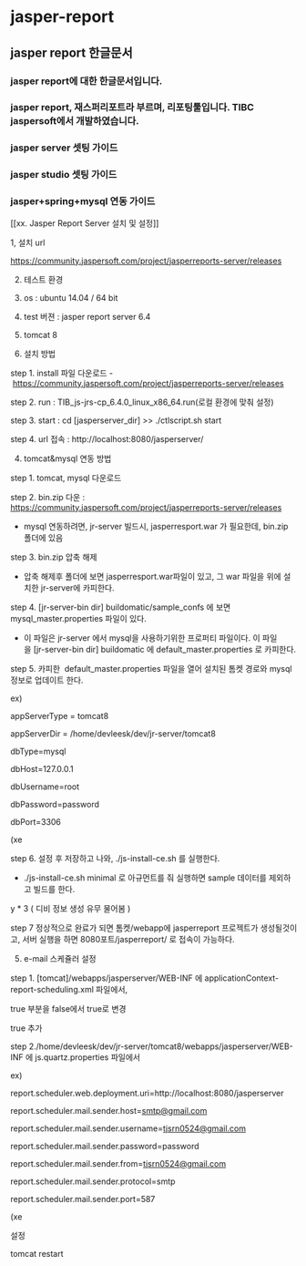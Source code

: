 # jasper-report
## jasper report 한글문서
### jasper report에 대한 한글문서입니다. 
### jasper report, 재스퍼리포트라 부르며, 리포팅툴입니다. TIBC jaspersoft에서 개발하였습니다.


### jasper server 셋팅 가이드
>>
### jasper studio 셋팅 가이드
>>
### jasper+spring+mysql 연동 가이드
>>
[[xx. Jasper Report Server 설치 및 설정]]

1, 설치 url

https://community.jaspersoft.com/project/jasperreports-server/releases



2. 테스트 환경

1. os : ubuntu 14.04 / 64 bit

2. test 버젼 : jasper report server 6.4

3. tomcat 8



3. 설치 방법

step 1. install 파일 다운로드 - https://community.jaspersoft.com/project/jasperreports-server/releases

step 2. run : TIB_js-jrs-cp_6.4.0_linux_x86_64.run(로컬 환경에 맞춰 설정)

step 3. start : cd [jasperserver_dir] >> ./ctlscript.sh start 

step 4. url 접속 : http://localhost:8080/jasperserver/



4. tomcat&mysql 연동 방법

step 1. tomcat, mysql 다운로드

step 2. bin.zip 다운 : https://community.jaspersoft.com/project/jasperreports-server/releases

- mysql 연동하려면, jr-server 빌드시, jasperresport.war 가 필요한데, bin.zip 폴더에 있음

step 3. bin.zip 압축 해제

- 압축 해제후 폴더에 보면 jasperresport.war파일이 있고, 그 war 파일을 위에 설치한 jr-server에 카피한다.

step 4. [jr-server-bin dir] buildomatic/sample_confs 에 보면 mysql_master.properties 파일이 있다.

- 이 파일은 jr-server 에서 mysql을 사용하기위한 프로퍼티 파일이다. 이 파일을 [jr-server-bin dir] buildomatic 에 default_master.properties 로 카피한다.

step 5. 카피한  default_master.properties 파일을 열어 설치된 톰켓 경로와 mysql 정보로 업데이트 한다.

ex)

appServerType = tomcat8

appServerDir = /home/devleesk/dev/jr-server/tomcat8

dbType=mysql

dbHost=127.0.0.1

dbUsername=root

dbPassword=password

dbPort=3306

(xe

step 6. 설정 후 저장하고 나와, ./js-install-ce.sh 를 실행한다.

- ./js-install-ce.sh minimal 로 아규먼트를 줘 실행하면 sample 데이터를 제외하고 빌드를 한다.

y * 3 ( 디비 정보 생성 유무 물어봄 )

step 7 정상적으로 완료가 되면 톰켓/webapp에 jasperreport 프로젝트가 생성될것이고, 서버 실행을 하면 8080포트/jasperreport/ 로 접속이 가능하다.

5. e-mail 스케쥴러 설정

step 1. [tomcat]/webapps/jasperserver/WEB-INF 에 applicationContext-report-scheduling.xml 파일에서, 

<prop key="mail.smtp.auth">true</prop> 부분을 false에서 true로 변경

<prop key="mail.smtp.starttls">true</prop> 추가

step 2./home/devleesk/dev/jr-server/tomcat8/webapps/jasperserver/WEB-INF 에 js.quartz.properties 파일에서

ex)

report.scheduler.web.deployment.uri=http://localhost:8080/jasperserver

report.scheduler.mail.sender.host=smtp@gmail.com

report.scheduler.mail.sender.username=tjsrn0524@gmail.com

report.scheduler.mail.sender.password=password

report.scheduler.mail.sender.from=tjsrn0524@gmail.com

report.scheduler.mail.sender.protocol=smtp

report.scheduler.mail.sender.port=587

(xe

설정

tomcat restart
